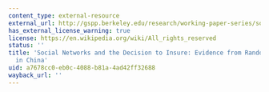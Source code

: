 ```yaml
---
content_type: external-resource
external_url: http://gspp.berkeley.edu/research/working-paper-series/social-networks-and-the-decision-to-insure-evidence-from-randomized-experim
has_external_license_warning: true
license: https://en.wikipedia.org/wiki/All_rights_reserved
status: ''
title: 'Social Networks and the Decision to Insure: Evidence from Randomized Experiments
  in China'
uid: a7678cc0-eb0c-4088-b81a-4ad42ff32688
wayback_url: ''
---
```

